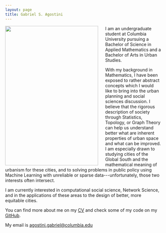 ```yaml
---
layout: page
title: Gabriel S. Agostini
---
```


<img align="left" src="images/portrait.JPG" width="300" height="450" style="float:left; padding-right:20px">

I am an undergraduate student at Columbia University pursuing a Bachelor of Science in Applied Mathematics and a Bachelor of Arts in Urban Studies.

With my background in Mathematics, I have been exposed to rather abstract concepts which I would like to bring into the urban planning and social sciences discussion. I believe that the rigorous description of society through Statistics, Topology, or Graph Theory can help us understand better what are inherent properties of urban space and what can be improved. I am especially drawn to studying cities of the Global South and the mathematical meaning of urbanism for these cities, and to solving problems in public policy using Machine Learning with unreliable or sparse data---unfortunately, those two interests often intersect.

I am currently interested in computational social science, Network Science, and in the applications of these areas to the design of better, more equitable cities.

You can find more about me on my [CV](/files/Agostini_CV.pdf) and check some of my code on my [GitHub](https://github.com/gsagostini).

My email is <agostini.gabriel@columbia.edu>
